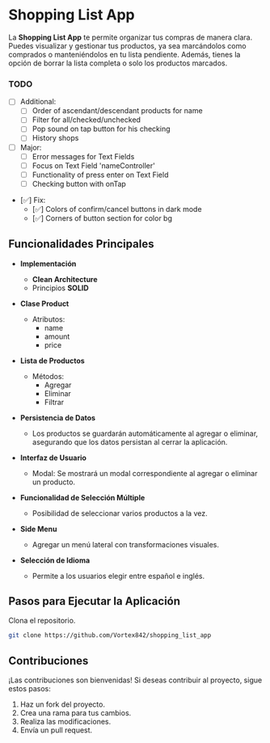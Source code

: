 # Shopping List App

La **Shopping List App** te permite organizar tus compras de manera clara. Puedes visualizar y gestionar tus productos, ya sea marcándolos como comprados o manteniéndolos en tu lista pendiente. Además, tienes la opción de borrar la lista completa o solo los productos marcados.

### TODO
* [ ] Additional:
  * [ ] Order of ascendant/descendant products for name
  * [ ] Filter for all/checked/unchecked
  * [ ] Pop sound on tap button for his checking
  * [ ] History shops
* [ ] Major:
  * [ ] Error messages for Text Fields
  * [ ] Focus on Text Field 'nameController'
  * [ ] Functionality of press enter on Text Field
  * [ ] Checking button with onTap
* [✅] Fix:
  * [✅] Colors of confirm/cancel buttons in dark mode
  * [✅] Corners of button section for color bg 

## Funcionalidades Principales
* **Implementación**
  * **Clean Architecture**
  * Principios **SOLID**

* **Clase Product**
  * Atributos:
    * name
    * amount
    * price

* **Lista de Productos**
  * Métodos:
    * Agregar
    * Eliminar
    * Filtrar

* **Persistencia de Datos**
  * Los productos se guardarán automáticamente al agregar o eliminar, asegurando que los datos persistan al cerrar la aplicación.

* **Interfaz de Usuario**
  * Modal: Se mostrará un modal correspondiente al agregar o eliminar un producto.

* **Funcionalidad de Selección Múltiple**
  * Posibilidad de seleccionar varios productos a la vez.

* **Side Menu**
  * Agregar un menú lateral con transformaciones visuales.

* **Selección de Idioma**
  * Permite a los usuarios elegir entre español e inglés.

## Pasos para Ejecutar la Aplicación

Clona el repositorio.
   ```bash
   git clone https://github.com/Vortex842/shopping_list_app
   ```

## Contribuciones
¡Las contribuciones son bienvenidas! Si deseas contribuir al proyecto, sigue estos pasos:

1. Haz un fork del proyecto.
2. Crea una rama para tus cambios.
3. Realiza las modificaciones.
4. Envía un pull request.